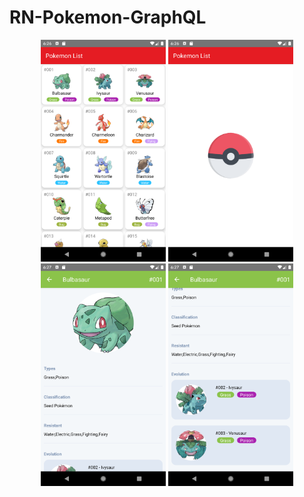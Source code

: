 ﻿# RN-Pokemon-GraphQL
<p align='center'>
  <span>
  <img src='https://github.com/Lukm4nZ3r0/RN-Pokeball-GraphQL/blob/master/Screenshot_1568028404.png' width=200 />
  <img src='https://github.com/Lukm4nZ3r0/RN-Pokeball-GraphQL/blob/master/Screenshot_1568028415.png' width=200 />
  <img src='https://github.com/Lukm4nZ3r0/RN-Pokeball-GraphQL/blob/master/Screenshot_1568028423.png' width=200 />
  <img src='https://github.com/Lukm4nZ3r0/RN-Pokeball-GraphQL/blob/master/Screenshot_1568028425.png' width=200 />
  </span>
</p>
